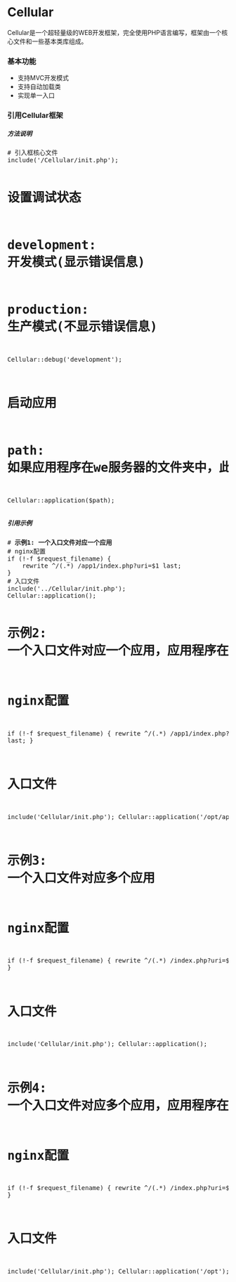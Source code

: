 <h1>Cellular</h1>
<p>Cellular是一个超轻量级的WEB开发框架，完全使用PHP语言编写，框架由一个核心文件和一些基本类库组成。</p>

<h3>基本功能</h3>
<ul>
  <li>支持MVC开发模式</li>
  <li>支持自动加载类</li>
  <li>实现单一入口</li>
</ul>

<h3>引用Cellular框架</h3>

<p><h5>方法说明</h5><p>
<pre>
# 引入框核心文件
include('/Cellular/init.php');

# 设置调试状态
# development: 开发模式(显示错误信息)
# production: 生产模式(不显示错误信息)
Cellular::debug('development');

# 启动应用
# path: 如果应用程序在we服务器的文件夹中，此参数可以为空
Cellular::application($path);
</pre>

<p><h5>引用示例</h5><p>
<pre>
# <b>示例1: 一个入口文件对应一个应用</b>
# nginx配置
if (!-f $request_filename) {
    rewrite ^/(.*) /app1/index.php?uri=$1 last;
}
# 入口文件
include('../Cellular/init.php');
Cellular::application();

# <b>示例2: 一个入口文件对应一个应用，应用程序在web服务器目录之外</b>
# nginx配置
if (!-f $request_filename) {
    rewrite ^/(.*) /app1/index.php?uri=$1 last;
}
# 入口文件
include('Cellular/init.php');
Cellular::application('/opt/app1');

# <b>示例3: 一个入口文件对应多个应用</b>
# nginx配置
if (!-f $request_filename) {
    rewrite ^/(.*) /index.php?uri=$1 last;
}
# 入口文件
include('Cellular/init.php');
Cellular::application();

# <b>示例4: 一个入口文件对应多个应用，应用程序在web服务器目录之外</b>
# nginx配置
if (!-f $request_filename) {
    rewrite ^/(.*) /index.php?uri=$1 last;
}
# 入口文件
include('Cellular/init.php');
Cellular::application('/opt');
</pre>

